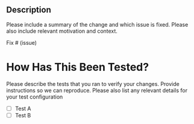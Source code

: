 <!--
Thanks for contributing to Accentor!
Make sure all GitHub actions (lint & build) will pass and fill out the template.

You can tag your PR with the relevant tags and request a review from someone of the team.
If any changes to your PR are necessary, we will ask for them through the review process.
 -->

## Description

Please include a summary of the change and which issue is fixed. Please also include relevant motivation and context.

Fix # (issue)

# How Has This Been Tested?

Please describe the tests that you ran to verify your changes. Provide instructions so we can reproduce. Please also list any relevant details for your test configuration

- [ ] Test A
- [ ] Test B
